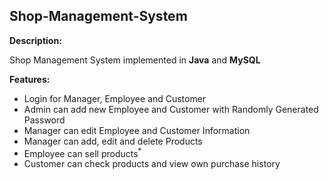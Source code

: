 Shop-Management-System
----------------------
**Description:**

Shop Management System implemented in __Java__ and __MySQL__


**Features:**
* Login for Manager, Employee and Customer
* Admin can add new Employee and Customer with Randomly Generated Password
* Manager can edit Employee and Customer Information
* Manager can add, edit and delete Products
* Employee can sell products<sup>*</sup>
* Customer can check products and view own purchase history



